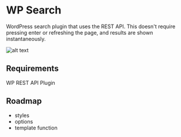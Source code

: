 # WP Search

WordPress search plugin that uses the REST API. This doesn't require pressing enter or refreshing the page, and results are shown instantaneously.

![alt text](https://s3.amazonaws.com/f.cl.ly/items/2e33271b2v0o3K3X2x0U/Screen%20Recording%202015-06-10%20at%2005.32%20PM.gif "What it does")

## Requirements

WP REST API Plugin

## Roadmap
- styles 
- options 
- template function 